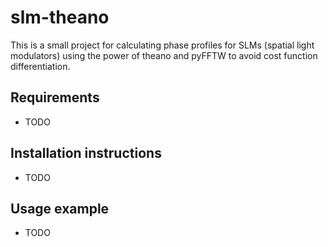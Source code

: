 slm-theano
===========

This is a small project for calculating phase profiles for SLMs (spatial light modulators) using the power of theano and pyFFTW to avoid cost function differentiation.

Requirements
---------------

- TODO

Installation instructions
------------------------------

- TODO

Usage example
----------------

- TODO
